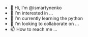 - 👋 Hi, I’m @ismartynenko
- 👀 I’m interested in ...
- 🌱 I’m currently learning the python
- 💞️ I’m looking to collaborate on ...
- 📫 How to reach me ...

<!---
ismartynenko/ismartynenko is a ✨ special ✨ repository because its `README.md` (this file) appears on your GitHub profile.
You can click the Preview link to take a look at your changes.
--->
